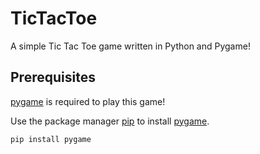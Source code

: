 # TicTacToe
A simple Tic Tac Toe game written in Python and Pygame!

## Prerequisites
[pygame](https://www.pygame.org/) is required to play this game!

Use the package manager [pip](https://pip.pypa.io/en/stable/) to install [pygame](https://www.pygame.org/).
```bash
pip install pygame
```
